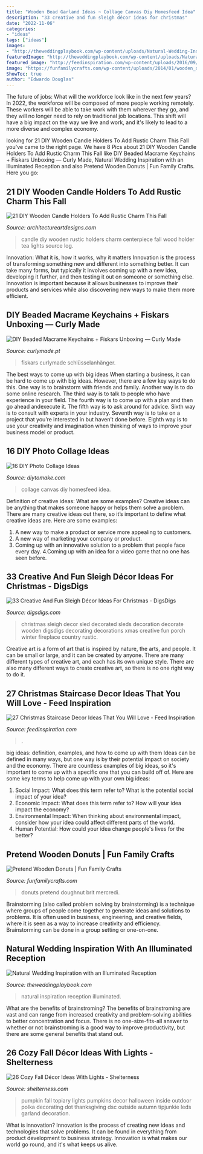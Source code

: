```yaml
---
title: "Wooden Bead Garland Ideas ~ Collage Canvas Diy Homesfeed Idea"
description: "33 creative and fun sleigh décor ideas for christmas"
date: "2022-11-06"
categories:
- "ideas"
tags: ["ideas"]
images:
- "http://theweddingplaybook.com/wp-content/uploads/Natural-Wedding-Inspiration-Illuminated-Reception-39.jpg"
featuredImage: "http://theweddingplaybook.com/wp-content/uploads/Natural-Wedding-Inspiration-Illuminated-Reception-39.jpg"
featured_image: "http://feedinspiration.com/wp-content/uploads/2016/09/Fresh-festive-Christmas-Staircase-with-Ornaments.jpg"
image: "https://funfamilycrafts.com/wp-content/uploads/2014/01/wooden_donuts.jpg"
ShowToc: true
author: "Edwardo Douglas"
---
```



The future of jobs: What will the workforce look like in the next few years?
In 2022, the workforce will be composed of more people working remotely. These workers will be able to take work with them wherever they go, and they will no longer need to rely on traditional job locations. This shift will have a big impact on the way we live and work, and it's likely to lead to a more diverse and complex economy.

	

		
looking for 21 DIY Wooden Candle Holders To Add Rustic Charm This Fall you've came to the right page. We have 8 Pics about 21 DIY Wooden Candle Holders To Add Rustic Charm This Fall like DIY Beaded Macrame Keychains + Fiskars Unboxing — Curly Made, Natural Wedding Inspiration with an Illuminated Reception and also Pretend Wooden Donuts | Fun Family Crafts. Here you go:
		
    
## 21 DIY Wooden Candle Holders To Add Rustic Charm This Fall

<img loading=lazy src="http://www.architectureartdesigns.com/wp-content/uploads/2015/09/758.jpg" onerror="this.onerror=null;this.src='https://tse3.mm.bing.net/th?id=OIP.CqJXtIAnqDWTN_oYR1UgZwHaLG&amp;pid=15.1';" alt="21 DIY Wooden Candle Holders To Add Rustic Charm This Fall">

_Source: architectureartdesigns.com_

>candle diy wooden rustic holders charm centerpiece fall wood holder tea lights source log. 

	

Innovation: What it is, how it works, why it matters
Innovation is the process of transforming something new and different into something better. It can take many forms, but typically it involves coming up with a new idea, developing it further, and then testing it out on someone or something else. Innovation is important because it allows businesses to improve their products and services while also discovering new ways to make them more efficient.

    
## DIY Beaded Macrame Keychains + Fiskars Unboxing — Curly Made

<img loading=lazy src="https://1.bp.blogspot.com/-bHPLC0vnSFQ/XeOAzc5pQGI/AAAAAAAANXY/lBk8TAICbb07O-73aELr8fXP5gcIc8M4ACEwYBhgL/s1600/DIYMacrameKeychainsCurlyMade7.png" onerror="this.onerror=null;this.src='https://tse4.mm.bing.net/th?id=OIP.1y-m9Zb86ANwxRqk828IfwHaLG&amp;pid=15.1';" alt="DIY Beaded Macrame Keychains + Fiskars Unboxing — Curly Made">

_Source: curlymade.pt_

>fiskars curlymade schlüsselanhänger. 

	

The best ways to come up with big ideas
When starting a business, it can be hard to come up with big ideas. However, there are a few key ways to do this. One way is to brainstorm with friends and family. Another way is to do some online research. The third way is to talk to people who have experience in your field. The fourth way is to come up with a plan and then go ahead andexecute it. The fifth way is to ask around for advice. Sixth way is to consult with experts in your industry. Seventh way is to take on a project that you’re interested in but haven’t done before. Eighth way is to use your creativity and imagination when thinking of ways to improve your business model or product.

    
## 16 DIY Photo Collage Ideas

<img loading=lazy src="https://www.diytomake.com/wp-content/uploads/2015/10/DIY-Photo-Canvas-Collage.jpg" onerror="this.onerror=null;this.src='https://tse3.mm.bing.net/th?id=OIP.m8TI3vYpYuHwBWLG3j5kcgHaLB&amp;pid=15.1';" alt="16 DIY Photo Collage Ideas">

_Source: diytomake.com_

>collage canvas diy homesfeed idea. 

	

Definition of creative ideas: What are some examples?
Creative ideas can be anything that makes someone happy or helps them solve a problem. There are many creative ideas out there, so it’s important to define what creative ideas are. Here are some examples:
1. A new way to make a product or service more appealing to customers.
2. A new way of marketing your company or product.
3. Coming up with an innovative solution to a problem that people face every day.
4.Coming up with an idea for a video game that no one has seen before.

    
## 33 Creative And Fun Sleigh Décor Ideas For Christmas - DigsDigs

<img loading=lazy src="http://www.digsdigs.com/photos/fun-and-creative-sleigh-decor-ideas-for-christmas-3-554x831.jpg" onerror="this.onerror=null;this.src='https://tse4.mm.bing.net/th?id=OIP.bYsREBxZfGU5clRn9VGGPwHaLH&amp;pid=15.1';" alt="33 Creative And Fun Sleigh Décor Ideas For Christmas - DigsDigs">

_Source: digsdigs.com_

>christmas sleigh decor sled decorated sleds decoration decorate wooden digsdigs decorating decorations xmas creative fun porch winter fireplace country rustic. 

	

Creative art is a form of art that is inspired by nature, the arts, and people. It can be small or large, and it can be created by anyone. There are many different types of creative art, and each has its own unique style. There are also many different ways to create creative art, so there is no one right way to do it.

    
## 27 Christmas Staircase Decor Ideas That You Will Love - Feed Inspiration

<img loading=lazy src="http://feedinspiration.com/wp-content/uploads/2016/09/Fresh-festive-Christmas-Staircase-with-Ornaments.jpg" onerror="this.onerror=null;this.src='https://tse4.mm.bing.net/th?id=OIP.IE7N0drwMtOd1N3dJrXRMAHaJ4&amp;pid=15.1';" alt="27 Christmas Staircase Decor Ideas That You Will Love - Feed Inspiration">

_Source: feedinspiration.com_

>. 

	

big ideas: definition, examples, and how to come up with them
Ideas can be defined in many ways, but one way is by their potential impact on society and the economy. There are countless examples of big ideas, so it's important to come up with a specific one that you can build off of. Here are some key terms to help come up with your own big ideas:
1. Social Impact: What does this term refer to? What is the potential social impact of your idea?  
2. Economic Impact: What does this term refer to? How will your idea impact the economy?  
3. Environmental Impact: When thinking about environmental impact, consider how your idea could affect different parts of the world. 
4. Human Potential: How could your idea change people's lives for the better?

    
## Pretend Wooden Donuts | Fun Family Crafts

<img loading=lazy src="https://funfamilycrafts.com/wp-content/uploads/2014/01/wooden_donuts.jpg" onerror="this.onerror=null;this.src='https://tse1.mm.bing.net/th?id=OIP.n1sFfTPhRPPjjzbyD8WJ6AHaKD&amp;pid=15.1';" alt="Pretend Wooden Donuts | Fun Family Crafts">

_Source: funfamilycrafts.com_

>donuts pretend doughnut brit mercredi. 

	

Brainstorming (also called problem solving by brainstorming) is a technique where groups of people come together to generate ideas and solutions to problems. It is often used in business, engineering, and creative fields, where it is seen as a way to increase creativity and efficiency. Brainstorming can be done in a group setting or one-on-one.

    
## Natural Wedding Inspiration With An Illuminated Reception

<img loading=lazy src="http://theweddingplaybook.com/wp-content/uploads/Natural-Wedding-Inspiration-Illuminated-Reception-39.jpg" onerror="this.onerror=null;this.src='https://tse2.mm.bing.net/th?id=OIP.u6mZrRpEG1VgaP18h5iNEwHaLH&amp;pid=15.1';" alt="Natural Wedding Inspiration with an Illuminated Reception">

_Source: theweddingplaybook.com_

>natural inspiration reception illuminated. 

	

What are the benefits of brainstroming?
The benefits of brainstroming are vast and can range from increased creativity and problem-solving abilities to better concentration and focus. There is no one-size-fits-all answer to whether or not brainstroming is a good way to improve productivity, but there are some general benefits that stand out.

    
## 26 Cozy Fall Décor Ideas With Lights - Shelterness

<img loading=lazy src="https://i.shelterness.com/2016/09/25-polka-dot-pumpkins-with-LEDs-inside.jpg" onerror="this.onerror=null;this.src='https://tse1.mm.bing.net/th?id=OIP.RDE2_GpSf76rKxrvmzqk1AHaNq&amp;pid=15.1';" alt="26 Cozy Fall Décor Ideas With Lights - Shelterness">

_Source: shelterness.com_

>pumpkin fall topiary lights pumpkins decor halloween inside outdoor polka decorating dot thanksgiving dsc outside autumn tipjunkie leds garland decoration. 

	

What is innovation?
Innovation is the process of creating new ideas and technologies that solve problems. It can be found in everything from product development to business strategy. Innovation is what makes our world go round, and it's what keeps us alive.

